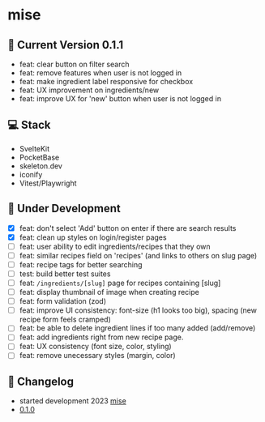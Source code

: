 # mise

## :rocket: Current Version 0.1.1

- feat: clear button on filter search
- feat: remove features when user is not logged in
- feat: make ingredient label responsive for checkbox
- feat: UX improvement on ingredients/new
- feat: improve UX for 'new' button when user is not logged in

## :computer: Stack

- SvelteKit
- PocketBase
- skeleton.dev
- iconify
- Vitest/Playwright

## :construction: Under Development

- [x] feat: don't select 'Add' button on enter if there are search results
- [x] feat: clean up styles on login/register pages
- [ ] feat: user ability to edit ingredients/recipes that they own
- [ ] feat: similar recipes field on 'recipes' (and links to others on slug page)
- [ ] feat: recipe tags for better searching
- [ ] test: build better test suites
- [ ] feat: `/ingredients/[slug]` page for recipes containing [slug]
- [ ] feat: display thumbnail of image when creating recipe
- [ ] feat: form validation (zod)
- [ ] feat: improve UI consistency: font-size (h1 looks too big), spacing (new recipe form feels cramped)
- [ ] feat: be able to delete ingredient lines if too many added (add/remove)
- [ ] feat: add ingredients right from new recipe page.
- [ ] feat: UX consistency (font size, color, styling)
- [ ] feat: remove unecessary styles (margin, color)

## :arrows_counterclockwise: Changelog

- started development 2023 [mise](https://github.com/kylehorton33/svelte-bar)
- [0.1.0](/CHANGELOG.md#010)